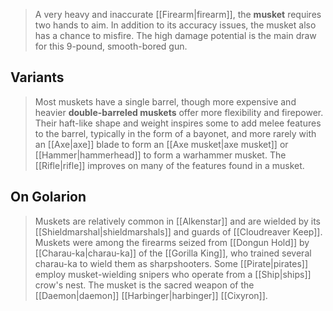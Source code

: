 > A very heavy and inaccurate [[Firearm|firearm]], the **musket** requires two hands to aim. In addition to its accuracy issues, the musket also has a chance to misfire. The high damage potential is the main draw for this 9-pound, smooth-bored gun.


## Variants

> Most muskets have a single barrel, though more expensive and heavier **double-barreled muskets** offer more flexibility and firepower.
> Their haft-like shape and weight inspires some to add melee features to the barrel, typically in the form of a bayonet, and more rarely with an [[Axe|axe]] blade to form an [[Axe musket|axe musket]] or [[Hammer|hammerhead]] to form a warhammer musket.
> The [[Rifle|rifle]] improves on many of the features found in a musket.


## On Golarion

> Muskets are relatively common in [[Alkenstar]] and are wielded by its [[Shieldmarshal|shieldmarshals]] and guards of [[Cloudreaver Keep]].
> Muskets were among the firearms seized from [[Dongun Hold]] by [[Charau-ka|charau-ka]] of the [[Gorilla King]], who trained several charau-ka to wield them as sharpshooters.
> Some [[Pirate|pirates]] employ musket-wielding snipers who operate from a [[Ship|ships]] crow's nest.
> The musket is the sacred weapon of the [[Daemon|daemon]] [[Harbinger|harbinger]] [[Cixyron]].







